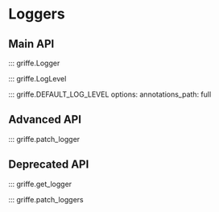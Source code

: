 # Loggers

## **Main API**

<!-- YORE: Bump 1: Replace line with `::: griffe.logger`.
<!-- -->

::: griffe.Logger

::: griffe.LogLevel

::: griffe.DEFAULT_LOG_LEVEL
    options:
        annotations_path: full

## **Advanced API**

::: griffe.patch_logger

## **Deprecated API**

::: griffe.get_logger

::: griffe.patch_loggers
